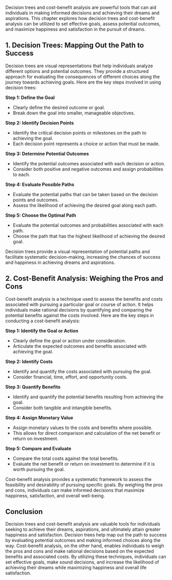 
Decision trees and cost-benefit analysis are powerful tools that can aid individuals in making informed decisions and achieving their dreams and aspirations. This chapter explores how decision trees and cost-benefit analysis can be utilized to set effective goals, assess potential outcomes, and maximize happiness and satisfaction in the pursuit of dreams.

**1. Decision Trees: Mapping Out the Path to Success**
------------------------------------------------------

Decision trees are visual representations that help individuals analyze different options and potential outcomes. They provide a structured approach for evaluating the consequences of different choices along the journey towards achieving goals. Here are the key steps involved in using decision trees:

**Step 1: Define the Goal**

* Clearly define the desired outcome or goal.
* Break down the goal into smaller, manageable objectives.

**Step 2: Identify Decision Points**

* Identify the critical decision points or milestones on the path to achieving the goal.
* Each decision point represents a choice or action that must be made.

**Step 3: Determine Potential Outcomes**

* Identify the potential outcomes associated with each decision or action.
* Consider both positive and negative outcomes and assign probabilities to each.

**Step 4: Evaluate Possible Paths**

* Evaluate the potential paths that can be taken based on the decision points and outcomes.
* Assess the likelihood of achieving the desired goal along each path.

**Step 5: Choose the Optimal Path**

* Evaluate the potential outcomes and probabilities associated with each path.
* Choose the path that has the highest likelihood of achieving the desired goal.

Decision trees provide a visual representation of potential paths and facilitate systematic decision-making, increasing the chances of success and happiness in achieving dreams and aspirations.

**2. Cost-Benefit Analysis: Weighing the Pros and Cons**
--------------------------------------------------------

Cost-benefit analysis is a technique used to assess the benefits and costs associated with pursuing a particular goal or course of action. It helps individuals make rational decisions by quantifying and comparing the potential benefits against the costs involved. Here are the key steps in conducting a cost-benefit analysis:

**Step 1: Identify the Goal or Action**

* Clearly define the goal or action under consideration.
* Articulate the expected outcomes and benefits associated with achieving the goal.

**Step 2: Identify Costs**

* Identify and quantify the costs associated with pursuing the goal.
* Consider financial, time, effort, and opportunity costs.

**Step 3: Quantify Benefits**

* Identify and quantify the potential benefits resulting from achieving the goal.
* Consider both tangible and intangible benefits.

**Step 4: Assign Monetary Value**

* Assign monetary values to the costs and benefits where possible.
* This allows for direct comparison and calculation of the net benefit or return on investment.

**Step 5: Compare and Evaluate**

* Compare the total costs against the total benefits.
* Evaluate the net benefit or return on investment to determine if it is worth pursuing the goal.

Cost-benefit analysis provides a systematic framework to assess the feasibility and desirability of pursuing specific goals. By weighing the pros and cons, individuals can make informed decisions that maximize happiness, satisfaction, and overall well-being.

**Conclusion**
--------------

Decision trees and cost-benefit analysis are valuable tools for individuals seeking to achieve their dreams, aspirations, and ultimately attain greater happiness and satisfaction. Decision trees help map out the path to success by evaluating potential outcomes and making informed choices along the way. Cost-benefit analysis, on the other hand, enables individuals to weigh the pros and cons and make rational decisions based on the expected benefits and associated costs. By utilizing these techniques, individuals can set effective goals, make sound decisions, and increase the likelihood of achieving their dreams while maximizing happiness and overall life satisfaction.
